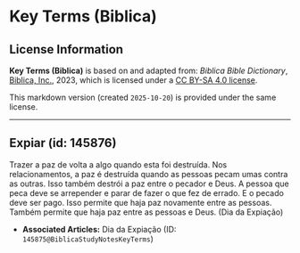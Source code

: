 # Key Terms (Biblica)

## License Information

**Key Terms (Biblica)** is based on and adapted from: _Biblica Bible Dictionary_, [Biblica, Inc.](https://www.biblica.com/), 2023, which is licensed under a [CC BY-SA 4.0 license](https://creativecommons.org/licenses/by-sa/4.0/legalcode.en).

This markdown version (created `2025-10-20`) is provided under the same license.



--------------------------------

## Expiar (id: 145876)

Trazer a paz de volta a algo quando esta foi destruída. Nos relacionamentos, a paz é destruída quando as pessoas pecam umas contra as outras. Isso também destrói a paz entre o pecador e Deus. A pessoa que peca deve se arrepender e parar de fazer o que fez de errado. E o pecado deve ser pago. Isso permite que haja paz novamente entre as pessoas. Também permite que haja paz entre as pessoas e Deus. (Dia da Expiação)

* **Associated Articles:** Dia da Expiação (ID: `145875@BiblicaStudyNotesKeyTerms`)

